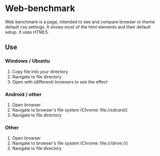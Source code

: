 # Web-benchmark

Web benchmark is a page, intended to see and compare browser or theme default css settings. It shows most of the html elements and their default setup. It uses HTML5.

## Use
### Windows / Ubuntu
1. Copy file into your directory
2. Navigate to file directory
3. Open with (different) browsers to see the effect

### Android / other
1. Open browser
2. Navigate to browser's file system (Chrome: file://_sdcard_/)
3. Navigate to file directory

### Other
1. Open browser
2. Navigate to browser's file system (Chrome: file:///_drive_://)
3. Navigate to file directory
